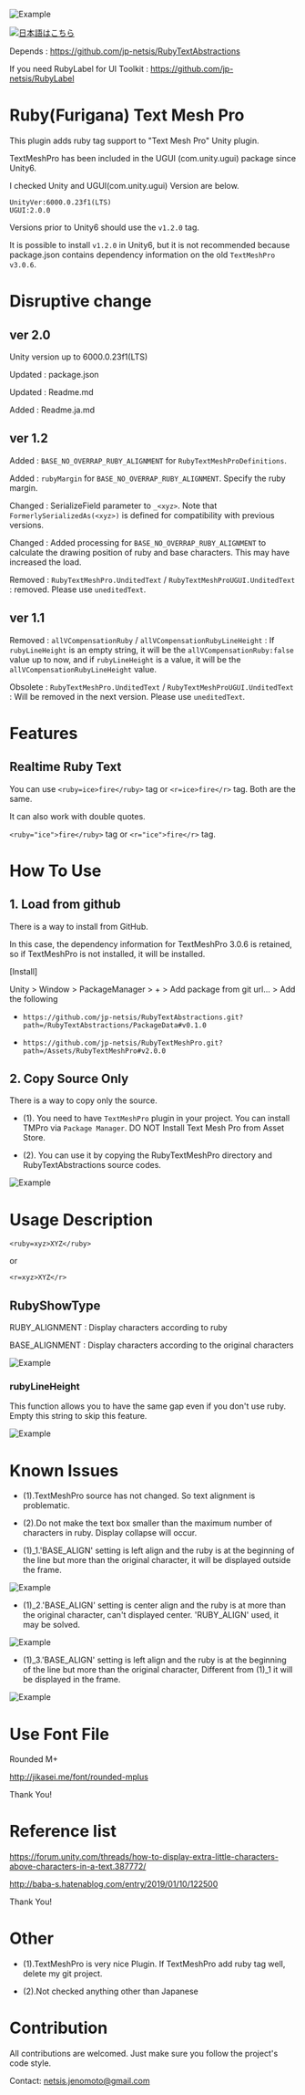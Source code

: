 ![Example](https://github.com/jp-netsis/RubyTextMeshPro/blob/main/Screenshots/ruby.png)

[![日本語はこちら](https://img.shields.io/badge/lang-日本語-red.svg)](README.ja.md)

Depends : https://github.com/jp-netsis/RubyTextAbstractions

If you need RubyLabel for UI Toolkit : https://github.com/jp-netsis/RubyLabel

# Ruby(Furigana) Text Mesh Pro

This plugin adds ruby tag support to "Text Mesh Pro" Unity plugin. 

TextMeshPro has been included in the UGUI (com.unity.ugui) package since Unity6.

I checked Unity and UGUI(com.unity.ugui) Version are below.

```
UnityVer:6000.0.23f1(LTS)
UGUI:2.0.0
```

Versions prior to Unity6 should use the `v1.2.0` tag.

It is possible to install `v1.2.0` in Unity6, but it is not recommended because package.json contains dependency information on the old `TextMeshPro v3.0.6`.

# Disruptive change

## ver 2.0

Unity version up to 6000.0.23f1(LTS)

Updated : package.json

Updated : Readme.md

Added : Readme.ja.md

## ver 1.2

Added : `BASE_NO_OVERRAP_RUBY_ALIGNMENT` for `RubyTextMeshProDefinitions`.

Added : `rubyMargin` for `BASE_NO_OVERRAP_RUBY_ALIGNMENT`. Specify the ruby margin.

Changed : SerializeField parameter to `_<xyz>`. Note that `FormerlySerializedAs(<xyz>)` is defined for compatibility with previous versions.

Changed : Added processing for `BASE_NO_OVERRAP_RUBY_ALIGNMENT` to calculate the drawing position of ruby and base characters. This may have increased the load.

Removed : `RubyTextMeshPro.UnditedText` / `RubyTextMeshProUGUI.UnditedText` : removed. Please use `uneditedText`.

## ver 1.1

Removed : `allVCompensationRuby` / `allVCompensationRubyLineHeight` : If `rubyLineHeight` is an empty string, it will be the `allVCompensationRuby:false` value up to now, and if `rubyLineHeight` is a value, it will be the `allVCompensationRubyLineHeight` value.

Obsolete : `RubyTextMeshPro.UnditedText` / `RubyTextMeshProUGUI.UnditedText` : Will be removed in the next version. Please use `uneditedText`.

# Features

## Realtime Ruby Text

You can use `<ruby=ice>fire</ruby>` tag or `<r=ice>fire</r>` tag.  Both are the same.

It can also work with double quotes.

`<ruby="ice">fire</ruby>` tag or `<r="ice">fire</r>` tag.

# How To Use

## 1. Load from github

There is a way to install from GitHub.

In this case, the dependency information for TextMeshPro 3.0.6 is retained, so if TextMeshPro is not installed, it will be installed.

[Install]

Unity > Window > PackageManager > + > Add package from git url... > Add the following

+ `https://github.com/jp-netsis/RubyTextAbstractions.git?path=/RubyTextAbstractions/PackageData#v0.1.0`

+ `https://github.com/jp-netsis/RubyTextMeshPro.git?path=/Assets/RubyTextMeshPro#v2.0.0`

## 2. Copy Source Only

There is a way to copy only the source. 

* (1). You need to have `TextMeshPro` plugin in your project. You can install TMPro via `Package Manager`. DO NOT Install Text Mesh Pro from Asset Store.

* (2). You can use it by copying the RubyTextMeshPro directory and RubyTextAbstractions source codes.

![Example](https://github.com/jp-netsis/RubyTextMeshPro/blob/main/Screenshots/add_ruby.gif)

# Usage Description

`<ruby=xyz>XYZ</ruby>`

or

`<r=xyz>XYZ</r>`


## RubyShowType

RUBY_ALIGNMENT : Display characters according to ruby

BASE_ALIGNMENT : Display characters according to the original characters

![Example](https://github.com/jp-netsis/RubyTextMeshPro/blob/main/Screenshots/align_width.gif)

### rubyLineHeight

This function allows you to have the same gap even if you don't use ruby.
Empty this string to skip this feature.

![Example](https://github.com/jp-netsis/RubyTextMeshPro/blob/main/Screenshots/vcompensation.gif)

# Known Issues
* (1).TextMeshPro source has not changed. So text alignment is problematic.

* (2).Do not make the text box smaller than the maximum number of characters in ruby. Display collapse will occur.

* (1)_1.'BASE_ALIGN' setting is left align and the ruby is at the beginning of the line but more than the original character, it will be displayed outside the frame.

![Example](https://github.com/jp-netsis/RubyTextMeshPro/blob/main/Screenshots/issue_lefttop.png)

* (1)_2.'BASE_ALIGN' setting is center align and the ruby is at more than the original character, can't displayed center. 'RUBY_ALIGN' used, it may be solved.

![Example](https://github.com/jp-netsis/RubyTextMeshPro/blob/main/Screenshots/issue_base_alignment_center.png)

* (1)_3.'BASE_ALIGN' setting is left align and the ruby is at the beginning of the line but more than the original character, Different from (1)_1 it will be displayed in the frame.

![Example](https://github.com/jp-netsis/RubyTextMeshPro/blob/main/Screenshots/issue_base_alignment_bottomright.png)

# Use Font File

Rounded M+

http://jikasei.me/font/rounded-mplus

Thank You!

# Reference list

https://forum.unity.com/threads/how-to-display-extra-little-characters-above-characters-in-a-text.387772/

http://baba-s.hatenablog.com/entry/2019/01/10/122500

Thank You!

# Other
* (1).TextMeshPro is very nice Plugin. If TextMeshPro add ruby tag well, delete my git project.

* (2).Not checked anything other than Japanese

# Contribution

All contributions are welcomed. Just make sure you follow the project's code style.  

Contact: netsis.jenomoto@gmail.com

